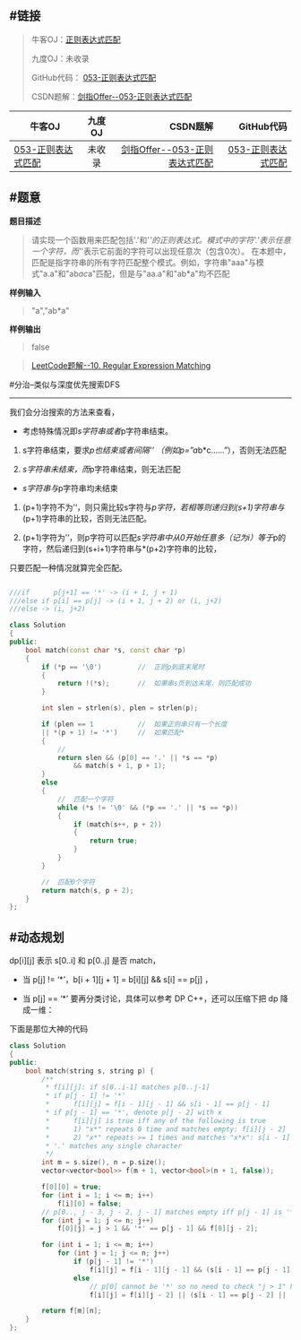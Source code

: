 #链接
------- 
>牛客OJ：[正则表达式匹配](http://www.nowcoder.com/practice/45327ae22b7b413ea21df13ee7d6429c?tpId=13&tqId=11205&rp=2&ru=%2Fta%2Fcoding-interviews&qru=%2Fta%2Fcoding-interviews%2Fquestion-ranking)
> 
>九度OJ：未收录
> 
>GitHub代码： [053-正则表达式匹配](https://github.com/gatieme/CodingInterviews/tree/master/053-正则表达式匹配)
>
>CSDN题解：[剑指Offer--053-正则表达式匹配](http://blog.csdn.net/gatieme/article/details/51542072)


| 牛客OJ | 九度OJ | CSDN题解 | GitHub代码 | 
| ------------- |:-------------:| -----:| -----:|
|[053-正则表达式匹配](http://www.nowcoder.com/practice/45327ae22b7b413ea21df13ee7d6429c?tpId=13&tqId=11205&rp=2&ru=%2Fta%2Fcoding-interviews&qru=%2Fta%2Fcoding-interviews%2Fquestion-ranking) | 未收录 | [剑指Offer--053-正则表达式匹配](http://blog.csdn.net/gatieme/article/details/51542072) | [053-正则表达式匹配](https://github.com/gatieme/CodingInterviews/tree/master/053-正则表达式匹配) |


#题意
-------

**题目描述**

>请实现一个函数用来匹配包括'.'和'*'的正则表达式。模式中的字符'.'表示任意一个字符，而'*'表示它前面的字符可以出现任意次（包含0次）。 在本题中，匹配是指字符串的所有字符匹配整个模式。例如，字符串"aaa"与模式"a.a"和"ab*ac*a"匹配，但是与"aa.a"和"ab*a"均不匹配

**样例输入**

>"a","ab*a"

**样例输出**

>false




>[LeetCode题解--10. Regular Expression Matching](http://blog.csdn.net/gatieme/article/details/51049244)


#分治–类似与深度优先搜索DFS

-------
我们会分治搜索的方法来查看，

*    考虑特殊情况即*s字符串或者*p字符串结束。

1.    s字符串结束，要求*p也结束或者间隔‘’ （例如p=”a*b*c……”），否则无法匹配

2.    *s字符串未结束，而*p字符串结束，则无法匹配



*    *s字符串与*p字符串均未结束



1.    (p+1)字符不为’‘，则只需比较s字符与*p字符，若相等则递归到(s+1)字符串与*(p+1)字符串的比较，否则无法匹配。



2.    (p+1)字符为’‘，则p字符可以匹配*s字符串中从0开始任意多（记为i）等于*p的字符，然后递归到(s+i+1)字符串与*(p+2)字符串的比较，

只要匹配一种情况就算完全匹配。



```cpp

///if      p[j+1] == '*' -> (i + 1, j + 1)
///else if p[i] == p[j] -> (i + 1, j + 2) or (i, j+2)
///else -> (i, j+2)

class Solution
{
public:
    bool match(const char *s, const char *p)
    {
        if (*p == '\0')         //  正则p到底末尾时
        {
            return !(*s);       //  如果串s页到达末尾，则匹配成功
        }

        int slen = strlen(s), plen = strlen(p);

        if (plen == 1           //  如果正则串只有一个长度
        || *(p + 1) != '*')     //  如果匹配*
        {
            //
            return slen && (p[0] == '.' || *s == *p)
                && match(s + 1, p + 1);
        }
        else
        {
            //  匹配一个字符
            while (*s != '\0' && (*p == '.' || *s == *p))
            {
                if (match(s++, p + 2))
                {
                    return true;
                }
            }
        }

        //  匹配0个字符
        return match(s, p + 2);
    }
};
```





#动态规划
-------



dp[i][j] 表示 s[0..i] 和 p[0..j] 是否 match，



*    当 p[j] != ‘*’，b[i + 1][j + 1] = b[i][j] && s[i] == p[j] ，



*    当 p[j] == ‘*’ 要再分类讨论，具体可以参考 DP C++，还可以压缩下把 dp 降成一维：

下面是那位大神的代码

```cpp
class Solution
{
public:
    bool match(string s, string p) {
        /**
         * f[i][j]: if s[0..i-1] matches p[0..j-1]
         * if p[j - 1] != '*'
         *      f[i][j] = f[i - 1][j - 1] && s[i - 1] == p[j - 1]
         * if p[j - 1] == '*', denote p[j - 2] with x
         *      f[i][j] is true iff any of the following is true
         *      1) "x*" repeats 0 time and matches empty: f[i][j - 2]
         *      2) "x*" repeats >= 1 times and matches "x*x": s[i - 1] == x && f[i - 1][j]
         * '.' matches any single character
         */
        int m = s.size(), n = p.size();
        vector<vector<bool>> f(m + 1, vector<bool>(n + 1, false));

        f[0][0] = true;
        for (int i = 1; i <= m; i++)
            f[i][0] = false;
        // p[0.., j - 3, j - 2, j - 1] matches empty iff p[j - 1] is '*' and p[0..j - 3] matches empty
        for (int j = 1; j <= n; j++)
            f[0][j] = j > 1 && '*' == p[j - 1] && f[0][j - 2];

        for (int i = 1; i <= m; i++)
            for (int j = 1; j <= n; j++)
                if (p[j - 1] != '*')
                    f[i][j] = f[i - 1][j - 1] && (s[i - 1] == p[j - 1] || '.' == p[j - 1]);
                else
                    // p[0] cannot be '*' so no need to check "j > 1" here
                    f[i][j] = f[i][j - 2] || (s[i - 1] == p[j - 2] || '.' == p[j - 2]) && f[i - 1][j];

        return f[m][n];
    }
};
```